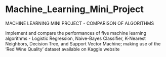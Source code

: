 # Machine_Learning_Mini_Project
MACHINE LEARNING MINI PROJECT - COMPARISON OF ALGORITHMS

Implement and compare the performances of five machine learning algorithms - Logistic
Regression, Naive-Bayes Classifier, K-Nearest Neighbors, Decision Tree, and Support Vector
Machine; making use of the ‘Red Wine Quality’ dataset available on Kaggle website
